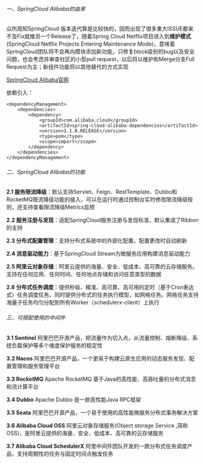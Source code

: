 ###### 一、SpringCloud Alibaba的由来
众所周知SpringCloud 版本迭代算是比较快的，因而出现了很多重大ISSUE都来不及Fix就推另一个Release了，随着Spring Cloud Netflix项目进入到**维护模式**(SpringCloud Netflix Projects Entering Maintenance Mode)，意味着SpringCloud团队将不会再向模块添加新功能，只修复block级别的bug以及安全问题，也会考虑并审查社区的小型pull request，以后将以维护和Merge分支Full Request为主；新组件功能将以其他替代的方式实现

[SpringCloud Alibaba官网](https://spring.io/projects/spring-cloud-alibaba#overview)

依赖引入：

	<dependencyManagement>
	    <dependencies>
	        <dependency>
	            <groupId>com.alibaba.cloud</groupId>
	            <artifactId>spring-cloud-alibaba-dependencies</artifactId>
	            <version>2.1.0.RELEASE</version>
	            <type>pom</type>
	            <scope>import</scope>
	        </dependency>
	    </dependencies>
	</dependencyManagement>

###### 二、SpringCloud Alibaba的功能
**2.1 服务限流降级**：默认支持Servlet、Feign、RestTemplate、Dubbo和RocketMQ限流降级功能的接入，可以在运行时通过控制台实时修改限流降级规则，还支持查看限流降级Metrics监控

**2.2 服务注册与发现**：适配SpringCloud服务注册与发现标准，默认集成了Ribbon的支持

**2.3 分布式配置管理**：支持分布式系统中的外部化配置，配置更改时自动刷新

**2.4 消息驱动能力**：基于SpringCloud Stream为微服务应用构建消息驱动能力

**2.5 阿里云对象存储**：阿里云提供的海量、安全、低成本、高可靠的云存储服务。支持在任何应用、任何时间、任何地点存储和访问任意类型的数据

**2.6 分布式任务调度**：提供秒级、精准、高可靠、高可用的定时（基于Cron表达式）任务调度任务。同时提供分布式的任务执行模型，如网格任务。网格任务支持海量子任务均匀分配到所有Worker（schedulerx-client）上执行


###### 三、可搭配使用的中间件

**3.1 Sentinel**
阿里巴巴开源产品，把流量作为切入点，从流量控制、熔断降级、系统负载保护等多个维度保护服务的稳定性

**3.2 Nacos**
阿里巴巴开源产品，一个更易于构建云原生应用的动态服务发现、配置管理和服务管理平台

**3.3 RocketMQ**
Apache RocketMQ 基于Java的高性能、高吞吐量的分布式消息和流计算平台

**3.4 Dubbo**
Apache Dubbo 是一款高性能Java RPC框架

**3.5 Seata**
阿里巴巴开源产品，一个易于使用的高性能微服务分布式事务解决方案

**3.6 Alibaba Cloud OSS**
阿里云对象存储服务(Object storage Service ,简称OSS)，是阿里云提供的海量、安全、低成本、高可靠的云存储服务

**3.7 Alibaba Cloud SchedulerX**
阿里中间件团队开发的一款分布式任务调度产品，支持周期性的任务与固定时间点触发任务
